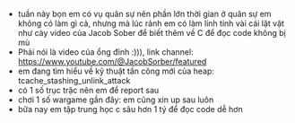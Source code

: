 -  tuần này bọn em có vụ quân sự nên phần lớn thời gian ở quân sự em không có làm gì cả, nhưng mà lúc rảnh em có làm linh tinh vài cái lặt vặt như cày video của Jacob Sober để biết thêm về C để đọc code không bị mù
-  Phải nói là video của ổng đỉnh :))), link channel: https://www.youtube.com/@JacobSorber/featured
- em đang tìm hiểu về kỹ thuật tấn công mới của heap: tcache_stashing_unlink_attack
- có 1 số trục trặc nên em để report sau
- chơi 1 số wargame gần đây: em cũng xin up sau luôn
- bữa nay em tập trung học c sâu hơn 1 tý để đọc code dễ hơn 
